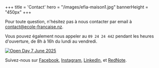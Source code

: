 +++
title = 'Contact'
hero = "/images/efia-maison1.jpg"
bannerHeight = "450px"
+++

Pour toute question, n'hésitez pas à nous contacter par email à [contact@ecole-francaise.nz](mailto://contact@ecole-francaise.nz).

Vous pouvez également nous appeler au `09 24 24 442` pendant les heures d'ouverture, de 8h à 16h du lundi au vendredi.

[![Open Day 7 June 2025](/images/open-day-2025-06-07-small.jpg "Open Day 7 June 2025")](https://www.eventbrite.co.nz/e/open-day-efia-tickets-1324727197709?aff=oddtdtcreator)

Suivez-nous sur [Facebook](https://www.facebook.com/profile.php?id=61573552256605), [Instagram](https://www.instagram.com/ecolefrancaiseauckland/), [LinkedIn](https://www.linkedin.com/company/%C3%A9cole-fran%C3%A7aise-internationale-auckland/posts/?feedView=all), et [RedNote](https://www.xiaohongshu.com/user/profile/675f409c000000001801caf1).